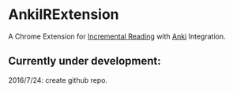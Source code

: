 # AnkiIRExtension
A Chrome Extension for [Incremental Reading](https://en.wikipedia.org/wiki/Incremental_reading) with [Anki](http://ankisrs.net/) Integration.

## Currently under development:

2016/7/24:
  create github repo.
